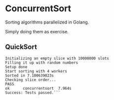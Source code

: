 # ConcurrentSort
Sorting algorithms parallelized in Golang.

Simply doing them as exercise.

## QuickSort

```
Initializing an empty slice with 10000000 slots
Filling it up with random numbers
Setup done
Start sorting with 4 workers
Sorted in 7.100639023s
Checking slice order...
PASS
ok  	concurrentsort	7.964s
Success: Tests passed.```

